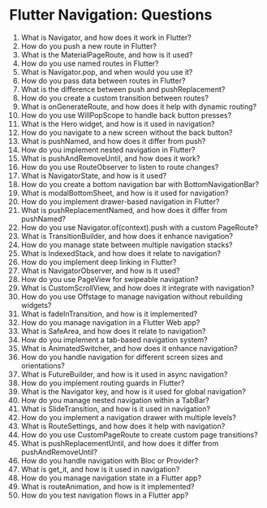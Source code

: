 # Flutter Navigation: Questions

1. What is Navigator, and how does it work in Flutter?
2. How do you push a new route in Flutter?
3. What is the MaterialPageRoute, and how is it used?
4. How do you use named routes in Flutter?
5. What is Navigator.pop, and when would you use it?
6. How do you pass data between routes in Flutter?
7. What is the difference between push and pushReplacement?
8. How do you create a custom transition between routes?
9. What is onGenerateRoute, and how does it help with dynamic routing?
10. How do you use WillPopScope to handle back button presses?
11. What is the Hero widget, and how is it used in navigation?
12. How do you navigate to a new screen without the back button?
13. What is pushNamed, and how does it differ from push?
14. How do you implement nested navigation in Flutter?
15. What is pushAndRemoveUntil, and how does it work?
16. How do you use RouteObserver to listen to route changes?
17. What is NavigatorState, and how is it used?
18. How do you create a bottom navigation bar with BottomNavigationBar?
19. What is modalBottomSheet, and how is it used for navigation?
20. How do you implement drawer-based navigation in Flutter?
21. What is pushReplacementNamed, and how does it differ from pushNamed?
22. How do you use Navigator.of(context).push with a custom PageRoute?
23. What is TransitionBuilder, and how does it enhance navigation?
24. How do you manage state between multiple navigation stacks?
25. What is IndexedStack, and how does it relate to navigation?
26. How do you implement deep linking in Flutter?
27. What is NavigatorObserver, and how is it used?
28. How do you use PageView for swipeable navigation?
29. What is CustomScrollView, and how does it integrate with navigation?
30. How do you use Offstage to manage navigation without rebuilding widgets?
31. What is fadeInTransition, and how is it implemented?
32. How do you manage navigation in a Flutter Web app?
33. What is SafeArea, and how does it relate to navigation?
34. How do you implement a tab-based navigation system?
35. What is AnimatedSwitcher, and how does it enhance navigation?
36. How do you handle navigation for different screen sizes and orientations?
37. What is FutureBuilder, and how is it used in async navigation?
38. How do you implement routing guards in Flutter?
39. What is the Navigator key, and how is it used for global navigation?
40. How do you manage nested navigation within a TabBar?
41. What is SlideTransition, and how is it used in navigation?
42. How do you implement a navigation drawer with multiple levels?
43. What is RouteSettings, and how does it help with navigation?
44. How do you use CustomPageRoute to create custom page transitions?
45. What is pushReplacementUntil, and how does it differ from pushAndRemoveUntil?
46. How do you handle navigation with Bloc or Provider?
47. What is get_it, and how is it used in navigation?
48. How do you manage navigation state in a Flutter app?
49. What is routeAnimation, and how is it implemented?
50. How do you test navigation flows in a Flutter app?
